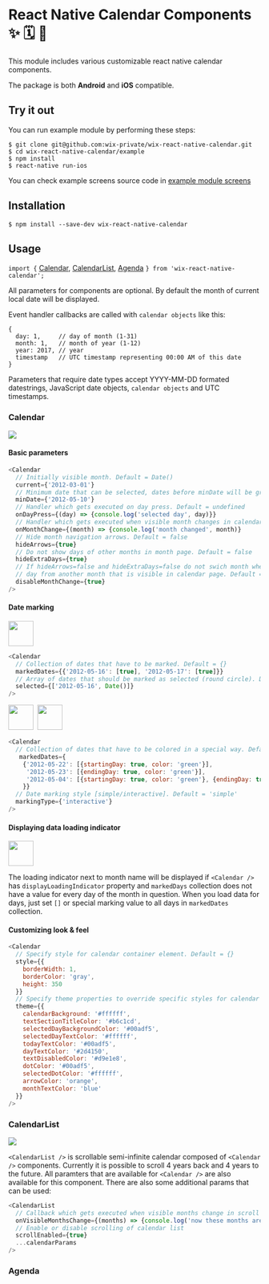 # React Native Calendar Components ✨ 🗓️ 📆

This module includes various customizable react native calendar components.

The package is both **Android** and **iOS** compatible.

## Try it out

You can run example module by performing these steps:

```
$ git clone git@github.com:wix-private/wix-react-native-calendar.git
$ cd wix-react-native-calendar/example
$ npm install
$ react-native run-ios
```

You can check example screens source code in [example module screens](https://github.com/wix-private/wix-react-native-calendar/tree/master/example/src/screens)

## Installation

```
$ npm install --save-dev wix-react-native-calendar
```

## Usage

`import {` [Calendar](#calendar), [CalendarList](#calendarlist), [Agenda](#agenda) `} from 'wix-react-native-calendar';`

All parameters for components are optional. By default the month of current local date will be displayed.

Event handler callbacks are called with `calendar objects` like this:

```javasctipt
{
  day: 1,     // day of month (1-31)
  month: 1,   // month of year (1-12)
  year: 2017, // year
  timestamp   // UTC timestamp representing 00:00 AM of this date
}
```

Parameters that require date types accept YYYY-MM-DD formated datestrings, JavaScript date objects, `calendar objects` and UTC timestamps.

### Calendar

<kbd>
  <img src="https://github.com/wix-private/wix-react-native-calendar/blob/master/demo/calendar.gif?raw=true">
</kbd>

#### Basic parameters

```javascript
<Calendar 
  // Initially visible month. Default = Date()
  current={'2012-03-01'}
  // Minimum date that can be selected, dates before minDate will be grayed out. Default = undefined
  minDate={'2012-05-10'}
  // Handler which gets executed on day press. Default = undefined
  onDayPress={(day) => {console.log('selected day', day)}}
  // Handler which gets executed when visible month changes in calendar. Default = undefined
  onMonthChange={(month) => {console.log('month changed', month)}
  // Hide month navigation arrows. Default = false
  hideArrows={true}
  // Do not show days of other months in month page. Default = false
  hideExtraDays={true}
  // If hideArrows=false and hideExtraDays=false do not swich month when tapping on greyed out
  // day from another month that is visible in calendar page. Default = false
  disableMonthChange={true}
/>
```

#### Date marking

<kbd>
  <img height=50 src="https://github.com/wix-private/wix-react-native-calendar/blob/master/demo/marking1.png?raw=true">
</kbd>

```javascript
<Calendar 
  // Collection of dates that have to be marked. Default = {}
  markedDates={{'2012-05-16': [true], '2012-05-17': [true]}}
  // Array of dates that should be marked as selected (round circle). Default = []
  selected={['2012-05-16', Date()]}
/>
```

<kbd>
  <img height=50 src="https://github.com/wix-private/wix-react-native-calendar/blob/master/demo/marking2.png?raw=true">
</kbd>

<kbd>
  <img height=50 src="https://github.com/wix-private/wix-react-native-calendar/blob/master/demo/marking3.png?raw=true">
</kbd>

```javascript
<Calendar 
  // Collection of dates that have to be colored in a special way. Default = {}
   markedDates={
    {'2012-05-22': [{startingDay: true, color: 'green'}],
     '2012-05-23': [{endingDay: true, color: 'green'}],
     '2012-05-04': [{startingDay: true, color: 'green'}, {endingDay: true, color: 'green'}]
    }}
  // Date marking style [simple/interactive]. Default = 'simple'
  markingType={'interactive'}
/>
```

#### Displaying data loading indicator

<kbd>
  <img height=50 src="https://github.com/wix-private/wix-react-native-calendar/blob/master/demo/loader.png?raw=true">
</kbd>

The loading indicator next to month name will be displayed if `<Calendar />` has `displayLoadingIndicator` property and `markedDays` collection does not have a value for every day of the month in question. When you load data for days, just set `[]` or special marking value to all days in `markedDates` collection.

#### Customizing look & feel

```javascript
<Calendar 
  // Specify style for calendar container element. Default = {}
  style={{
    borderWidth: 1,
    borderColor: 'gray',
    height: 350
  }}
  // Specify theme properties to override specific styles for calendar parts. Default = {}
  theme={{
    calendarBackground: '#ffffff',
    textSectionTitleColor: '#b6c1cd',
    selectedDayBackgroundColor: '#00adf5',
    selectedDayTextColor: '#ffffff',
    todayTextColor: '#00adf5',
    dayTextColor: '#2d4150',
    textDisabledColor: '#d9e1e8',
    dotColor: '#00adf5',
    selectedDotColor: '#ffffff',
    arrowColor: 'orange',
    monthTextColor: 'blue'
  }}
/>
```

### CalendarList

<kbd>
  <img src="https://github.com/wix-private/wix-react-native-calendar/blob/master/demo/calendar-list.gif?raw=true">
</kbd>

`<CalendarList />` is scrollable semi-infinite calendar composed of `<Calendar />` components. Currently it is possible to scroll 4 years back and 4 years to the future. All paramters that are available for `<Calendar />` are also available for this component. There are also some additional params that can be used:

```javascript
<CalendarList
  // Callback which gets executed when visible months change in scroll view. Default = undefined
  onVisibleMonthsChange={(months) => {console.log('now these months are visible', months);}
  // Enable or disable scrolling of calendar list
  scrollEnabled={true}
  ...calendarParams
/>
```

### Agenda

